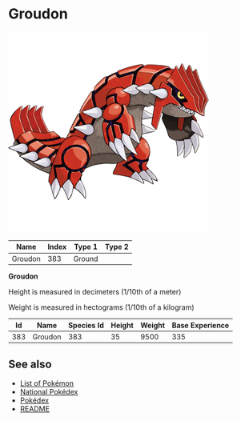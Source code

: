 # Groudon


![Groudon](images/383.png)

| **Name** | **Index** | **Type 1** | **Type 2** |
|----|----|----|----|
| Groudon | 383 | Ground  |  |

**Groudon** 


Height is measured in decimeters (1/10th of a meter)

Weight is measured in hectograms (1/10th of a kilogram)

| **Id** | **Name** | **Species Id** | **Height** | **Weight** | **Base Experience** |
|--------|----------|----------------|------------|------------|---------------------|
| 383 | Groudon | 383 | 35 | 9500 | 335 |


## See also

- [List of Pokémon](../pokemon.md)
- [National Pokédex](../national_pokedex.md)
- [Pokédex](../pokedex.md)
- [README](../README.md)
